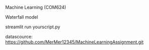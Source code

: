 Machine Learning (COM624)

Waterfall model

streamlit run yourscript.py

datascource:
https://github.com/MerMer12345/MachineLearningAssignment.git
